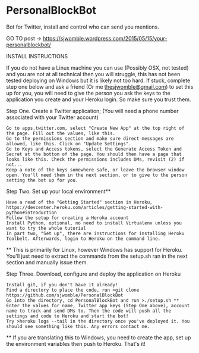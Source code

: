 # PersonalBlockBot
Bot for Twitter, install and control who can send you mentions. 

GO TO post -> https://sjwomble.wordpress.com/2015/05/15/your-personalblockbot/

INSTALL INSTRUCTIONS

If you do not have a Linux machine you can use (Possibly OSX, not tested) and you are not at all technical then you will struggle, this has not been tested deploying on Windows but it is likely not too hard. If stuck, complete step one below and ask a friend (Or me thesjwomble@gmail.com) to set this up for you, you will need to give the person you ask the keys to the application you create and your Heroku login. So make sure you trust them.

Step One. Create a Twitter application; (You will need a phone number associated with your Twitter account)

    Go to apps.twitter.com, select "Create New App" at the top right of the page. Fill out the values, like this.
    Go to the permissions section and make sure direct messages are allowed, like this. Click on "Update Settings".
    Go to Keys and Access tokens, select the Generate Access Token and Secret at the bottom of the page. You should then have a page that looks like this. Check the permissions includes DMs, revisit (2) if not...
    Keep a note of the keys somewhere safe, or leave the browser window open. You'll need them in the next section, or to give to the person setting the bot up for you.

Step Two. Set up your local environment**

    Have a read of the "Getting Started" section in Heroku, https://devcenter.heroku.com/articles/getting-started-with-python#introduction
    Follow the setup for creating a Heroku account
    Install Python, optional, no need to install Virtualenv unless you want to try the whole tutorial
    In part two, "Set up", there are instructions for installing Heroku Toolbelt. Afterwards, login to Heroku on the command line.

** This is primarily for Linux, however Windows has support for Heroku. You'll just need to extract the commands from the setup.sh ran in the next section and manually issue them.

Step Three. Download, configure and deploy the application on Heroku

    Install git, if you don't have it already!
    Find a directory to place the code, run >git clone https://github.com/sjwomble/PersonalBlockBot
    Go into the directory, cd PersonalBlockBot and run >./setup.sh **
    Enter the values for name, Twitter app keys (Step One above), account name to track and send DMs to. Then the code will push all the settings and code to Heroku and start the bot!
    Try >heroku logs --tail in the directory once you've deployed it. You should see something like this. Any errors contact me.

** If you are translating this to Windows, you need to create the app, set up the environment variables then push to Heroku. That's it!
